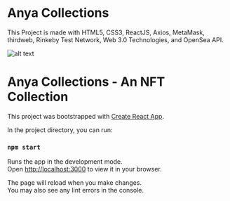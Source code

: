 # Anya Collections

This Project is made with HTML5, CSS3, ReactJS, Axios, MetaMask, thirdweb, Rinkeby Test Network, Web 3.0 Technologies, and OpenSea API.


![alt text]()


# Anya Collections - An NFT Collection

This project was bootstrapped with [Create React App](https://github.com/facebook/create-react-app).

In the project directory, you can run:

### `npm start`

Runs the app in the development mode.\
Open [http://localhost:3000](http://localhost:3000) to view it in your browser.

The page will reload when you make changes.\
You may also see any lint errors in the console.
